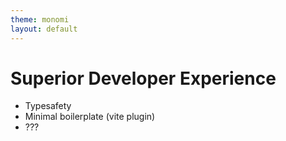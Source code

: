 ```yaml
---
theme: monomi
layout: default
---
```


# Superior Developer Experience

- Typesafety
- Minimal boilerplate (vite plugin)
- ???
